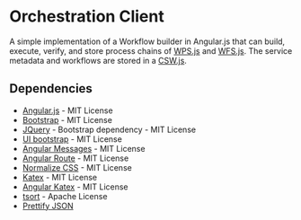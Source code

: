 
Orchestration Client
======
A simple implementation of a Workflow builder in Angular.js that can build, execute, verify, and store process chains of [WPS.js](https://github.com/dinizime/wpsjs) and [WFS.js](https://github.com/dinizime/wfsjs). The service metadata and workflows are stored in a [CSW.js](https://github.com/dinizime/cswjs).

## Dependencies
* [Angular.js](https://angularjs.org/) - MIT License
* [Bootstrap](http://getbootstrap.com/) - MIT License
* [JQuery](https://jquery.org/) - Bootstrap dependency - MIT License
* [UI bootstrap](https://angular-ui.github.io/bootstrap/) - MIT License 
* [Angular Messages](https://docs.angularjs.org/api/ngMessages/directive/ngMessages) - MIT License
* [Angular Route](https://docs.angularjs.org/api/ngRoute) - MIT License 
* [Normalize CSS](https://github.com/necolas/normalize.css/) - MIT License
* [Katex](https://github.com/Khan/KaTeX) - MIT License
* [Angular Katex](https://github.com/tfoxy/angular-katex) - MIT License
* [tsort](https://gist.github.com/shinout/1232505) - Apache License
* [Prettify JSON](http://jsfiddle.net/KSTe8/)
